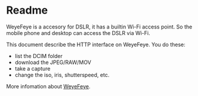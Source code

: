 Readme
============
WeyeFeye is a accesory for DSLR, it has a builtin Wi-Fi access point.
So the mobile phone and desktop can access the DSLR via Wi-Fi.

This document describe the HTTP interface on WeyeFeye. You do these:
  * list the DCIM folder
  * download the JPEG/RAW/MOV
  * take a capture
  * change the iso, iris, shutterspeed, etc.

More infomation about [WeyeFeye](http://www.weye-feye.com/).
